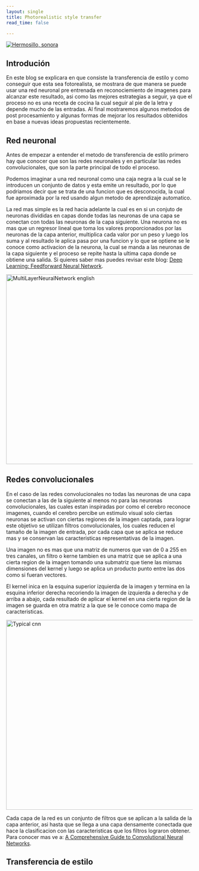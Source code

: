 ```yaml
---
layout: single
title: Photorealistic style transfer
read_time: false

---
```


<a title="Hermosillo, sonora" href="https://ricardoamata.github.io/images/output_1.png">
    <img src="https://ricardoamata.github.io/images/output_1.png" alt="Hermosillo, sonora">
</a>

## Introdución

En este blog se explicara en que consiste la transferencia de estilo y como conseguir
que esta sea fotorealista, se mostrara de que manera se puede usar una red neuronal
pre entrenada en reconociemiento de imagenes para alcanzar este resultado, asi como
las mejores estrategias a seguir, ya que el proceso no es una receta de cocina la 
cual seguir al pie de la letra y depende mucho de las entradas. Al final mostraremos
algunos metodos de post procesamiento y algunas formas de mejorar los resultados obtenidos
en base a nuevas ideas propuestas recientemente.

## Red neuronal

Antes de empezar a entender el metodo de transferencia de estilo primero hay que 
conocer que son las redes neuronales y en particular las redes convolucionales, que
son la parte principal de todo el proceso.

Podemos imaginar a una red neuronal como una caja negra a la cual se le introducen
un conjunto de datos y esta emite un resultado, por lo que podriamos decir que se 
trata de una funcion que es desconocida, la cual fue aproximada por la red usando
algun metodo de aprendizaje automatico.

La red mas simple es la red hacia adelante la cual es en si un conjuto de neuronas 
divididas en capas donde todas las neuronas de una capa se conectan con todas las 
neuronas de la capa siguiente. Una neurona no es mas que un regresor lineal que toma
los valores proporcionados por las neuronas de la capa anterior, multiplica cada valor
por un peso y luego los suma y al resultado le aplica pasa por una funcion y lo que
se optiene se le conoce como activacion de la neurona, la cual se manda a las neuronas
de la capa siguiente y el proceso se repite hasta la ultima capa donde se obtiene una
salida. Si quieres saber mas puedes revisar este blog:
[Deep Learning: Feedforward Neural Network](https://towardsdatascience.com/deep-learning-feedforward-neural-network-26a6705dbdc7).

<a title="Chrislb [CC BY-SA 3.0 (http://creativecommons.org/licenses/by-sa/3.0/)], via Wikimedia Commons" href="https://commons.wikimedia.org/wiki/File:MultiLayerNeuralNetwork_english.png#/media/File:MultiLayerNeuralNetworkBigger_english.png">
    <img width="512" alt="MultiLayerNeuralNetwork english" src="https://upload.wikimedia.org/wikipedia/commons/c/c2/MultiLayerNeuralNetworkBigger_english.png">
</a>

## Redes convolucionales

En el caso de las redes convolucionales no todas las neuronas de una capa se conectan a las de la siguiente
al menos no para las neuronas convolucionales, las cuales estan inspiradas por como el cerebro reconoce
imagenes, cuando el cerebro percibe un estimulo visual solo ciertas neuronas se activan con ciertas regiones
de la imagen captada, para lograr este objetivo se utilizan filtros convolucionales, los cuales reducen el
tamaño de la imagen de entrada, por cada capa que se aplica se reduce mas y se conservan las caracteristicas
representativas de la imagen.

Una imagen no es mas que una matriz de numeros que van de 0 a 255 en tres canales, un filtro o kerne
tambien es una matriz que se aplica a una cierta region de la imagen tomando una submatriz que tiene
las mismas dimensiones del kernel y luego se aplica un producto punto entre las dos como si fueran 
vectores.

El kernel inica en la esquina superior izquierda de la imagen y termina en la esquina inferior derecha
recoriendo la imagen de izquierda a derecha y de arriba a abajo, cada resultado de aplicar el kernel
en una cierta region de la imagen se guarda en otra matriz a la que se le conoce como mapa de caracteristicas.

<a title="Aphex34 [CC BY-SA 4.0 (https://creativecommons.org/licenses/by-sa/4.0)], via Wikimedia Commons" href="https://commons.wikimedia.org/wiki/File:Typical_cnn.png">
    <img width="512" alt="Typical cnn" src="https://upload.wikimedia.org/wikipedia/commons/thumb/6/63/Typical_cnn.png/512px-Typical_cnn.png">
</a>

Cada capa de la red es un conjunto de filtros que se aplican a la salida de la capa anterior, asi hasta
que se llega a una capa densamente conectada que hace la clasificacion con las caracteristicas que
los filtros lograron obtener. Para conocer mas ve a: [A Comprehensive Guide to Convolutional Neural Networks](https://towardsdatascience.com/a-comprehensive-guide-to-convolutional-neural-networks-the-eli5-way-3bd2b1164a53).


## Transferencia de estilo




